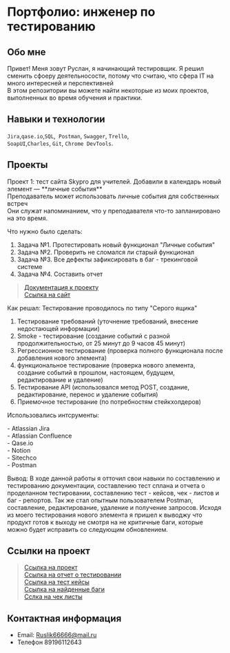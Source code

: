 # Портфолио: инженер по тестированию

## Обо мне 

Привет! Меня зовут Руслан, я начинающий тестировщик. Я решил сменить сфоеру деятельносости, потому что считаю, что сфера IT на много интересней и перспективней <br>
В этом репозитории вы можете найти некоторые из моих проектов, выполненных во время обучения и практики.<br>

## Навыки и технологии

``Jira``,``qase.io``,``SQL``,`` Postman``, ``Swagger``, ``Trello``, <br>
``SoapUI``,``Charles``, ``Git``, ``Chrome DevTools``.

## Проекты

<p>Проект 1: тест сайта Skypro для учителей. Добавили в календарь новый элемент — **личные события**<br>
Преподаватель может использовать личные события для собственных встреч<br>
Они служат напоминанием, что у преподавателя что-то запланировано на это время.</p>
<p>Что нужно было сделать:</p>
<ol>
  <li>Задача №1. Протестировать новый функционал "Личные события"</li>
  <li>Задача №2. Проверить не сломался ли старый функционал</li>
  <li>Задача №3. Все дефекты зафиксировать в баг - трекинговой системе</li>
  <li>Задача №4. Составить отчет</li>
</ol>

> <a href="https://skyengpublic.notion.site/6746e543d02c43879de0057cafe196b0">Документация к проекту</a><br>
> <a href="Skyeng.ru">Ссылка на сайт</a>

<p>Как решал: Тестирование проводилось по типу "Серого ящика"</p>
<ol>   
  <li> Тестирование требований (уточнение требований, внесение недостающей информации)</li>
  <li> Smoke - тестирование (создание событий с разной продолжительностью, от 25 минут до 9 часов 45 минут)</li>
  <li> Регрессионное тестирование (проверка полного функционала после добавления нового элемента)</li>
  <li> функциональное тестирование (проверка нового элемента, создание событий в прошлом, настоящем, будущем, редактирование и удаление)</li>
  <li> Тестирование API (использовался метод POST, создание, редактирование, перенос и удаление события)</li>
  <li> Приемочное тестирование (по потребностям стейкхолдеров)</li></ol>
  <p> Использовались интсрументы:</p>
 - Atlassian Jira<br>
 - Atlassian Confluence<br>
 - Qase.io<br>
 - Notion<br>
 - Sitechco<br>
 - Postman
  
 <p>Вывод: В ходе данной работы я отточил свои навыки по составлению и тестированию документации, составлению тест сплана и отчета о проделанном тестировании, составлению тест - кейсов, чек - листов и баг - репортов. Так же стал опытным пользователем Postman, составление, редактирование, удаление и получение запросов. Исходя из моего тестирования нового элемента я пришел к выводжу что продукт готов к выходу не смотря на не критичные баги, которые можно будет исправить со следующим обновлением.<p>
  
  ## Ссылки на проект

> <a href="https://docs.google.com/document/d/14CT5qakK6Em-qN3OdeviakOLF-GjIdmGifhNyxRvZvg/edit?usp=sharing">Ссылка на проект</a><br>
> <a href="https://docs.google.com/document/d/1wBv5XWZULZTssrP1HyjdlPPIttiOUP6Pl2K_ROXozLE/edit?usp=sharing">Ссылка на отчет о тестировании</a><br>
> <a href="https://docs.google.com/document/d/1oEJUpwsRJKCUJn3yH41j3YkhYNLpAQ-mvR6LGRLjEfQ/edit?usp=sharing">Ссылка на тест кейсы</a><br>
> <a href="https://docs.google.com/document/d/18vE9qr2QmY6H5Z6FDlyDs4BMSTOpMgkUHCwVfoHhKsg/edit?usp=sharing">Ссылка на найденные баги</a><br>
> <a href="https://docs.google.com/document/d/1e-hHMpFHEp5-nY0U-kEwHhAxM_6IjmTM0CZQYQt5i2k/edit?usp=sharing">Сслка на чек листы<a/>

## Контактная информация
- Email: Ruslik66666@mail.ru
- Телефон 89196112643
